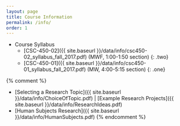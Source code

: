 ```yaml
---
layout: page
title: Course Information 
permalink: /info/
order: 1
---
```

<style>
.two {background-color:yellow}
.one {background-color:lightgray}
</style>


* Course Syllabus
    * [CSC-450-02]({{ site.baseurl }}/data/info/csc450-02_syllabus_fall_2017.pdf) (MWF, 1:00-1:50 section)
    {: .two}
    * [CSC-450-01]({{ site.baseurl }}/data/info/csc450-01_syllabus_fall_2017.pdf) (MW, 4:00-5:15 section)
    {: .one}

{% comment %}
* [Selecting a Research Topic]({{ site.baseurl }}/data/info/ChoiceOfTopic.pdf)
 | [Example Research Projects]({{ site.baseurl }}/data/info/ResearchIdeas.pdf)
* [Human Subjects Research]({{ site.baseurl }}/data/info/HumanSubjects.pdf)
{% endcomment %}
